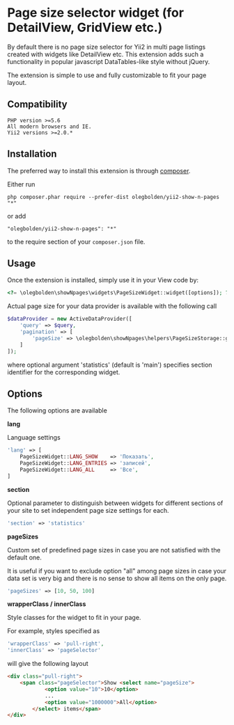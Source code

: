 Page size selector widget (for DetailView, GridView etc.)
=================================
By default there is no page size selector for Yii2 in multi page listings 
created with widgets like DetailView etc. This extension adds such a functionality 
in popular javascript DataTables-like style without jQuery.

The extension is simple to use and fully customizable to fit your page layout. 

Compatibility
------------
```
PHP version >=5.6
All modern browsers and IE.
Yii2 versions >=2.0.*
```

Installation
------------

The preferred way to install this extension is through [composer](http://getcomposer.org/download/).

Either run

```
php composer.phar require --prefer-dist olegbolden/yii2-show-n-pages "*"
```

or add

```
"olegbolden/yii2-show-n-pages": "*"
```

to the require section of your `composer.json` file.


Usage
-----

Once the extension is installed, simply use it in your View code by:

```php
<?= \olegbolden\showNpages\widgets\PageSizeWidget::widget([options]); ?>
```
Actual page size for your data provider is available with the following call

```php
$dataProvider = new ActiveDataProvider([
    'query' => $query,
    'pagination' => [
        'pageSize' => \olegbolden\showNpages\helpers\PageSizeStorage::getPageSize('statistics')
    ]
]);
```
where optional argument 'statistics' (default is 'main') specifies section identifier for the corresponding widget.

Options
-----
The following options are available 

**lang**

Language settings
```php
'lang' => [
    PageSizeWidget::LANG_SHOW    => 'Показать',
    PageSizeWidget::LANG_ENTRIES => 'записей',
    PageSizeWidget::LANG_ALL     => 'Все',
]
```

**section**

Optional parameter to distinguish between widgets for different sections 
of your site to set independent page size settings for each.
```php
'section' => 'statistics'
```

**pageSizes**

Custom set of predefined page sizes in case you are not satisfied with the default one.

It is useful if you want to exclude option "all" among page sizes in case your 
data set is very big and there is no sense to show all items on the only page.
```php
'pageSizes' => [10, 50, 100]
```

**wrapperClass / innerClass**

Style classes for the widget to fit in your page.

For example, styles specified as
```php
'wrapperClass' => 'pull-right',
'innerClass' => 'pageSelector'
```
will give the following layout
```html
<div class="pull-right">
    <span class="pageSelector">Show <select name="pageSize">
            <option value="10">10</option>
            ...
            <option value="1000000">All</option>
        </select> items</span>
</div>
```
